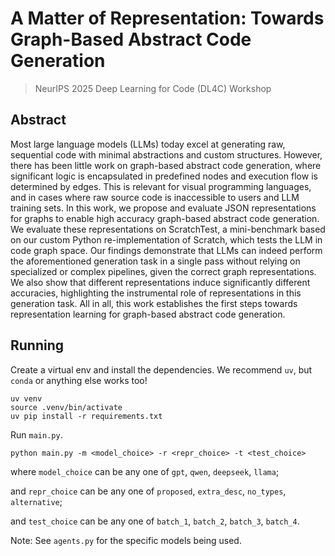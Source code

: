 # A Matter of Representation: Towards Graph-Based Abstract Code Generation

> NeurIPS 2025 Deep Learning for Code (DL4C) Workshop

## Abstract

Most large language models (LLMs) today excel at generating raw, sequential code with minimal abstractions and custom structures. However, there has been little work on graph-based abstract code generation, where significant logic is encapsulated in predefined nodes and execution flow is determined by edges. This is relevant for visual programming languages, and in cases where raw source code is inaccessible to users and LLM training sets. In this work, we propose and evaluate JSON representations for graphs to enable high accuracy graph-based abstract code generation. We evaluate these representations on ScratchTest, a mini-benchmark based on our custom Python re-implementation of Scratch, which tests the LLM in code graph space. Our findings demonstrate that LLMs can indeed perform the aforementioned generation task in a single pass without relying on specialized or complex pipelines, given the correct graph representations. We also show that different representations induce significantly different accuracies, highlighting the instrumental role of representations in this generation task. All in all, this work establishes the first steps towards representation learning for graph-based abstract code generation.

## Running

Create a virtual env and install the dependencies. We recommend `uv`, but `conda` or anything else works too!
```
uv venv
source .venv/bin/activate
uv pip install -r requirements.txt
```

Run `main.py`.
```
python main.py -m <model_choice> -r <repr_choice> -t <test_choice>
```

where `model_choice` can be any one of `gpt`, `qwen`, `deepseek`, `llama`;

and `repr_choice` can be any one of `proposed`, `extra_desc`, `no_types`, `alternative`;

and `test_choice` can be any one of `batch_1`, `batch_2`, `batch_3`, `batch_4`.

Note: See `agents.py` for the specific models being used.
